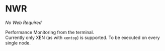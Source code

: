 # NWR

_No Web Required_

Performance Monitoring from the terminal.  
Currently only XEN (as with `xentop`) is supported.
To be executed on every single node.

